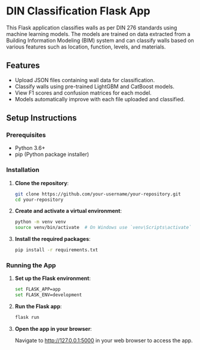 # DIN Classification Flask App

This Flask application classifies walls as per DIN 276 standards using machine learning models. The models are trained on data extracted from a Building Information Modeling (BIM) system and can classify walls based on various features such as location, function, levels, and materials.

## Features

- Upload JSON files containing wall data for classification.
- Classify walls using pre-trained LightGBM and CatBoost models.
- View F1 scores and confusion matrices for each model.
- Models automatically improve with each file uploaded and classified.

## Setup Instructions

### Prerequisites

- Python 3.6+
- pip (Python package installer)

### Installation

1. **Clone the repository**:

   ```bash
   git clone https://github.com/your-username/your-repository.git
   cd your-repository

2. **Create and activate a virtual environment**:

   ```bash
   python -m venv venv
   source venv/bin/activate  # On Windows use `venv\Scripts\activate`

3. **Install the required packages**:

   ```bash
   pip install -r requirements.txt

### Running the App

1. **Set up the Flask environment**:

   ```bash
   set FLASK_APP=app
   set FLASK_ENV=development

2. **Run the Flask app**:

   ```bash
   flask run

3. **Open the app in your browser**:

   Navigate to http://127.0.0.1:5000 in your web browser to access the app.


